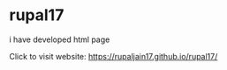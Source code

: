 # rupal17
i have developed html page


Click to visit website: https://rupaljain17.github.io/rupal17/
